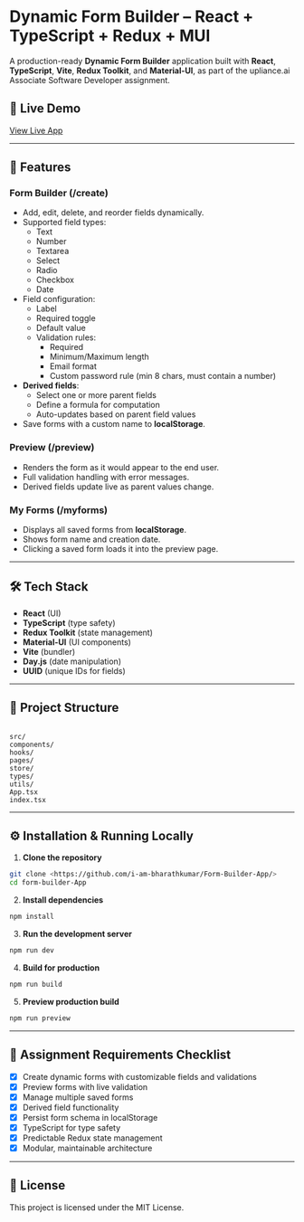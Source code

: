 
# Dynamic Form Builder – React + TypeScript + Redux + MUI

A production-ready **Dynamic Form Builder** application built with **React**, **TypeScript**, **Vite**, **Redux Toolkit**, and **Material-UI**, as part of the upliance.ai Associate Software Developer assignment.

## 🚀 Live Demo
[View Live App](https://form-builder-webapp.netlify.app/)

---

## 📌 Features

### **Form Builder (/create)**
- Add, edit, delete, and reorder fields dynamically.
- Supported field types:
  - Text
  - Number
  - Textarea
  - Select
  - Radio
  - Checkbox
  - Date
- Field configuration:
  - Label
  - Required toggle
  - Default value
  - Validation rules:
    - Required
    - Minimum/Maximum length
    - Email format
    - Custom password rule (min 8 chars, must contain a number)
- **Derived fields**:
  - Select one or more parent fields
  - Define a formula for computation
  - Auto-updates based on parent field values
- Save forms with a custom name to **localStorage**.

### **Preview (/preview)**
- Renders the form as it would appear to the end user.
- Full validation handling with error messages.
- Derived fields update live as parent values change.

### **My Forms (/myforms)**
- Displays all saved forms from **localStorage**.
- Shows form name and creation date.
- Clicking a saved form loads it into the preview page.

---

## 🛠️ Tech Stack
- **React** (UI)
- **TypeScript** (type safety)
- **Redux Toolkit** (state management)
- **Material-UI** (UI components)
- **Vite** (bundler)
- **Day.js** (date manipulation)
- **UUID** (unique IDs for fields)

---

## 📂 Project Structure
```

src/
components/
hooks/
pages/
store/
types/
utils/
App.tsx
index.tsx

````

---

## ⚙️ Installation & Running Locally

1. **Clone the repository**
```bash
git clone <https://github.com/i-am-bharathkumar/Form-Builder-App/>
cd form-builder-App
````

2. **Install dependencies**

```bash
npm install
```

3. **Run the development server**

```bash
npm run dev
```

4. **Build for production**

```bash
npm run build
```

5. **Preview production build**

```bash
npm run preview
```

---

## 📌 Assignment Requirements Checklist

* [x] Create dynamic forms with customizable fields and validations
* [x] Preview forms with live validation
* [x] Manage multiple saved forms
* [x] Derived field functionality
* [x] Persist form schema in localStorage
* [x] TypeScript for type safety
* [x] Predictable Redux state management
* [x] Modular, maintainable architecture

---

## 📜 License

This project is licensed under the MIT License.
